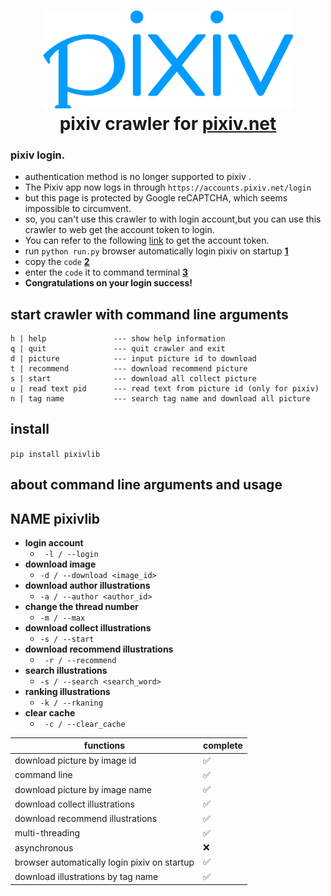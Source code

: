  
<h1 align="center">
  <img src="docs/logo.png" alt="Pixiv_logo" width ="400">
  <br>pixiv crawler for <a href="https://www.pixiv.net/">pixiv.net</a><br>  
</h1> 

### pixiv login.

- authentication method is no longer supported to pixiv .
- The Pixiv app now logs in through `https://accounts.pixiv.net/login`
- but this page is protected by Google reCAPTCHA, which seems impossible to circumvent.
- so, you can't use this crawler to with login account,but you can use this crawler to web get the account token to
  login.
- You can refer to the following [link](/docs) to get the account token.
- run `python run.py` browser automatically login pixiv on startup **[1](/docs/1.png)**
- copy the `code`  **[2](/docs/2.png)**
- enter the `code` it to command terminal  **[3](/docs/3.png)**
- **Congratulations on your login success!**

## start crawler with command line arguments

```
h | help               --- show help information
q | quit               --- quit crawler and exit
d | picture            --- input picture id to download
t | recommend          --- download recommend picture
s | start              --- download all collect picture
u | read text pid      --- read text from picture id (only for pixiv)
n | tag name           --- search tag name and download all picture
```

## install

``` pip install pixivlib ```

## about command line arguments and usage

## NAME pixivlib

- **login account** 
  - ``` -l / --login```
- **download image** 
  - ```-d / --download <image_id> ```
- **download author illustrations**
  - ``` -a / --author <author_id> ```
- **change the thread number** 
  - ``` -m / --max ```
- **download collect illustrations**
  - ``` -s / --start ```
- **download recommend illustrations**
  - ``` -r / --recommend```
- **search illustrations** 
  - ``` -s / --search <search_word> ```
- **ranking illustrations** 
  - ``` -k / --rkaning ```
- **clear cache** 
  - ``` -c / --clear_cache```

| functions                                    | complete |
|----------------------------------------------|----------|
| download picture by image id                 | ✅        |
| command line                                 | ✅        |
| download picture by image name               | ✅        |
| download collect illustrations               | ✅        |
| download recommend illustrations             | ✅        |
| multi-threading                              | ✅        |
| asynchronous                                 | ❌        |
| browser automatically login pixiv on startup | ✅        |
| download illustrations by tag name           | ✅        |
